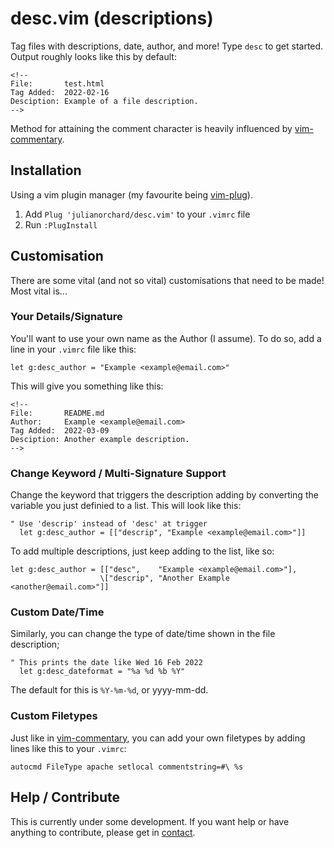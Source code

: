 # desc.vim (descriptions)

Tag files with descriptions, date, author, and more! Type `desc` to get
started. Output roughly looks like this by default: 

```
<!-- 
File:       test.html
Tag Added:  2022-02-16
Desciption: Example of a file description.
-->
```

Method for attaining the comment character is heavily influenced by [vim-commentary](https://github.com/tpope/vim-commentary).

## Installation

Using a vim plugin manager (my favourite being [vim-plug](https://github.com/junegunn/vim-plug)). 

1. Add `Plug 'julianorchard/desc.vim'` to your `.vimrc` file
2. Run `:PlugInstall` 

## Customisation

There are some vital (and not so vital) customisations that need to be made!
Most vital is...

### Your Details/Signature

You'll want to use your own name as the Author (I assume). To do so, add a line
in your `.vimrc` file like this:

```
let g:desc_author = "Example <example@email.com>"
```

This will give you something like this: 

```
<!--
File:       README.md
Author:     Example <example@email.com>
Tag Added:  2022-03-09
Desciption: Another example description.
-->
```

### Change Keyword / Multi-Signature Support

Change the keyword that triggers the description adding by converting the
variable you just definied to a list. This will look like this: 

```
" Use 'descrip' instead of 'desc' at trigger
  let g:desc_author = [["descrip", "Example <example@email.com>"]]
```

To add multiple descriptions, just keep adding to the list, like so: 

```
let g:desc_author = [["desc",    "Example <example@email.com>"],
                    \["descrip", "Another Example <another@email.com>"]]
```

### Custom Date/Time

Similarly, you can change the type of date/time shown in the file
description;

```
" This prints the date like Wed 16 Feb 2022
  let g:desc_dateformat = "%a %d %b %Y"
```

The default for this is `%Y-%m-%d`, or yyyy-mm-dd.

### Custom Filetypes

Just like in [vim-commentary](https://github.com/tpope/vim-commentary), you can
add your own filetypes by adding lines like this to your `.vimrc`: 

```
autocmd FileType apache setlocal commentstring=#\ %s
```

## Help / Contribute

This is currently under some development. If you want help or have anything
to contribute, please get in [contact](mailto:hello@julianorchard.co.uk).
